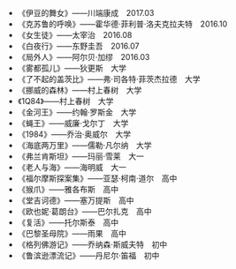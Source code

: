 - 《伊豆的舞女》——川端康成&emsp;2017.03
- 《克苏鲁的呼唤》——霍华德·菲利普·洛夫克拉夫特&emsp;2016.10
- 《女生徒》——太宰治&emsp;2016.08
- 《白夜行》——东野圭吾&emsp;2016.07
- 《局外人》——阿尔贝·加缪&emsp;2016.03
- 《雾都孤儿》——狄更斯&emsp;大学
- 《了不起的盖茨比》——弗·司各特·菲茨杰拉德&emsp;大学
- 《挪威的森林》——村上春树&emsp;大学
- 《1Q84》——村上春树&emsp;大学
- 《金河王》——约翰·罗斯金&emsp;大学
- 《蝇王》——威廉·戈尔丁&emsp;大学
- 《1984》——乔治·奥威尔&emsp;大学
- 《海底两万里》——儒勒·凡尔纳&emsp;大学
- 《弗兰肯斯坦》——玛丽·雪莱&emsp;大一
- 《老人与海》——海明威&emsp;大一
- 《福尔摩斯探案集》——亚瑟·柯南·道尔&emsp;高中
- 《猴爪》——雅各布斯&emsp;高中
- 《堂吉诃德》——塞万提斯&emsp;高中
- 《欧也妮·葛朗台》——巴尔扎克&emsp;高中
- 《复活》——托尔斯泰&emsp;高中
- 《巴黎圣母院》——雨果&emsp;高中
- 《格列佛游记》——乔纳森·斯威夫特&emsp;初中
- 《鲁滨逊漂流记》——丹尼尔·笛福&emsp;初中


